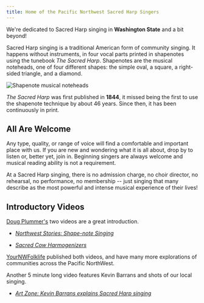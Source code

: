```yaml
---
title: Home of the Pacific Northwest Sacred Harp Singers
---
```


We're dedicated to Sacred Harp singing in **Washington State** and a bit beyond! 

Sacred Harp singing is a traditional American form of community singing. It happens without instruments, in four vocal parts printed in shapenotes using the tunebook *The Sacred Harp*. Shapenotes are the musical noteheads, one of four different shapes: the simple oval, a square, a right-sided triangle, and a diamond.

![Shapenote musical noteheads](img/LittleSmithScale.jpg)

*The Sacred Harp* was first published in **1844**, it missed being the first to use the shapenote technique by about 46 years. Since then, it has been continuously in print.

## All Are Welcome
Any type, quality, or range of voice will find a comfortable and important place with us. If you are new and wondering what it is all about, drop by to listen or, better yet, join in. Beginning singers are always welcome and musical reading ability is not a requirement.

At a Sacred Harp singing, there is no admission charge, no choir director, no rehearsal, no performance, no membership -- just singing that many describe as the most powerful and intense musical experience of their lives!

## Introductory Videos

[Doug Plummer's](https://www.dougplummer.com/ "Website for Doug Plummer, a photographer and videographer") two videos are a great introduction.

- [*Northwest Stories: Shape-note Singing*](http://youtu.be/t9yPPjabr6g "YouTube video about Shape Note Singing")

- [*Sacred Cow Harmogenizers*](https://www.youtube.com/watch?v=x0LCfdZrYrQ "YouTube video about the history of Sacred Cow Harmogenizers")

[YourNWFolklife](https://www.youtube.com/user/YourNWFolklife/playlists "Collection of videos about communities in the Pacific NorthWest") published both videos, and have many more explorations of communities across the Pacific NorthWest.

Another 5 minute long video features Kevin Barrans and shots of our local singing.

- [*Art Zone: Kevin Barrans explains Sacred Harp singing*](https://www.youtube.com/watch?v=LVYYoxSYqIk&feature=youtu.be)